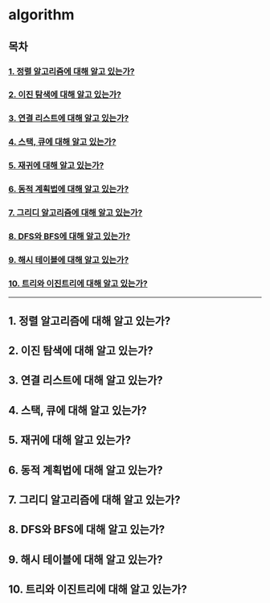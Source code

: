 # algorithm

## 목차
### [1. 정렬 알고리즘에 대해 알고 있는가?](1-정렬-알고리즘에-대해-알고-있는가?)
### [2. 이진 탐색에 대해 알고 있는가?](2-이진-탐색에-대해-알고-있는가?)
### [3. 연결 리스트에 대해 알고 있는가?](3-연결-리스트에-대해-알고-있는가?)
### [4. 스택, 큐에 대해 알고 있는가?](4-스택,-큐에-대해-알고-있는가?)
### [5. 재귀에 대해 알고 있는가?](5-재귀에-대해-알고-있는가?)
### [6. 동적 계획법에 대해 알고 있는가?](6-동적-계획법에-대해-알고-있는가?)
### [7. 그리디 알고리즘에 대해 알고 있는가?](7-그리디-알고리즘에-대해-알고-있는가?)
### [8. DFS와 BFS에 대해 알고 있는가?](8-DFS와-BFS에-대해-알고-있는가?)
### [9. 해시 테이블에 대해 알고 있는가?](9-해시-테이블에-대해-알고-있는가?)
### [10. 트리와 이진트리에 대해 알고 있는가?](10-트리와-이진트리에-대해-알고-있는가?)


---

## 1. 정렬 알고리즘에 대해 알고 있는가?
## 2. 이진 탐색에 대해 알고 있는가?
## 3. 연결 리스트에 대해 알고 있는가?
## 4. 스택, 큐에 대해 알고 있는가?
## 5. 재귀에 대해 알고 있는가?
## 6. 동적 계획법에 대해 알고 있는가?
## 7. 그리디 알고리즘에 대해 알고 있는가?
## 8. DFS와 BFS에 대해 알고 있는가?
## 9. 해시 테이블에 대해 알고 있는가?
## 10. 트리와 이진트리에 대해 알고 있는가?
